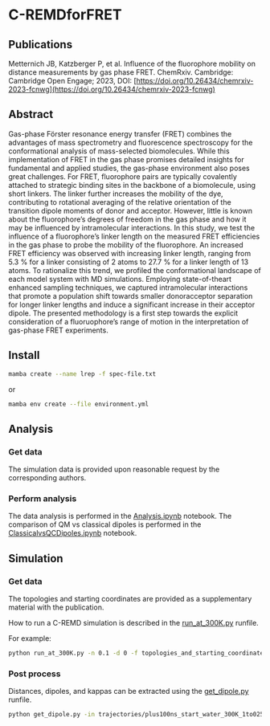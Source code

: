 # C-REMDforFRET

## Publications

Metternich JB, Katzberger P, et al. Influence of the fluorophore mobility on distance measurements by gas phase FRET. ChemRxiv. Cambridge: Cambridge Open Engage; 2023, DOI: [https://doi.org/10.26434/chemrxiv-2023-fcnwg](https://doi.org/10.26434/chemrxiv-2023-fcnwg)

## Abstract

Gas-phase Förster resonance energy transfer (FRET) combines the advantages of mass spectrometry and fluorescence spectroscopy for the conformational analysis of mass-selected biomolecules. While this implementation of FRET in the gas phase promises detailed insights for fundamental and applied studies, the gas-phase environment also poses great challenges. For FRET, fluorophore pairs are typically covalently attached to strategic binding sites in the backbone of a biomolecule, using short linkers. The linker further increases the mobility of the dye, contributing to rotational averaging of the relative orientation of the transition dipole moments of donor and acceptor. However, little is known about the fluorophore’s degrees of freedom in the gas phase and how it may be influenced by intramolecular interactions. In this study, we test the influence of a fluorophore’s linker length on the measured FRET efficiencies in the gas phase to probe the mobility of the fluorophore. An increased FRET efficiency was observed with increasing linker length, ranging from 5.3 % for a linker consisting of 2 atoms to 27.7 % for a linker length of 13 atoms. To rationalize this trend, we profiled the conformational landscape of each model system with MD simulations. Employing state-of-theart enhanced sampling techniques, we captured intramolecular interactions that promote a population shift towards smaller donoracceptor separation for longer linker lengths and induce a significant increase in their acceptor dipole. The presented methodology is a first step towards the explicit consideration of a fluoruophore’s range of motion in the interpretation of gas-phase FRET experiments.

## Install
```bash
mamba create --name lrep -f spec-file.txt
```
or 
```bash
mamba env create --file environment.yml
```

## Analysis

### Get data
The simulation data is provided upon reasonable request by the corresponding authors.

### Perform analysis

The data analysis is performed in the [Analysis.ipynb](Analysis/Analysis.ipynb) notebook.
The comparison of QM vs classical dipoles is performed in the [ClassicalvsQCDipoles.ipynb](Analysis/ClassicalvsQCDipoles.ipynb) notebook.


## Simulation

### Get data

The topologies and starting coordinates are provided as a supplementary material with the publication.

How to run a C-REMD simulation is described in the [run_at_300K.py](Simulation/run_at_300K.py) runfile.

For example:
```bash
python run_at_300K.py -n 0.1 -d 0 -f topologies_and_starting_coordinates/ -e 10000 -r plus100ns_start_water_300K_1to025_id0_r0_q1_rep0 -i 0 -ran 0 -qa 1
```

### Post process

Distances, dipoles, and kappas can be extracted using the [get_dipole.py](Analysis/get_dipole.py) runfile.

```bash
python get_dipole.py -in trajectories/plus100ns_start_water_300K_1to025_id3_r0_q1_rep0_4_output.h5 -out test -l L13
```